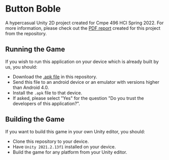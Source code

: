 # Button Boble
A hypercasual Unity 2D project created for Cmpe 496 HCI Spring 2022. For more information, please check out the [PDF report](https://github.com/Ufuk-Arslan/button-boble/blob/master/CMPE496%20Final%20Project.pdf) created for this project from the repository.

## Running the Game
If you wish to run this application  on your device which is already built by us, you should:
- Download the [.apk file](https://github.com/Ufuk-Arslan/button-boble/blob/master/496FinalProject.apk) in this repository.
- Send this file to an android device or an emulator with versions higher than Android 4.0.
- Install the `.apk` file to that device.
- If asked, please select "Yes" for the question "Do you trust the developers of this application?".

## Building the Game
If you want to build this game in your own Unity editor, you should:
- Clone this repository to your device.
- Have `Unity 2021.2.13f1` installed on your device.
- Build the game for any platform from your Unity editor.

